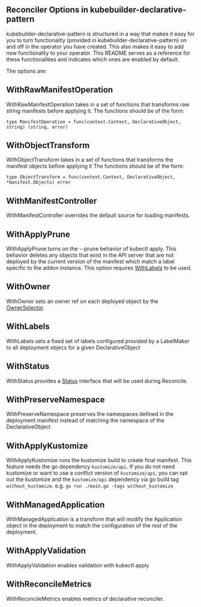 ## Reconciler Options in kubebuilder-declarative-pattern

kubebuilder-declarative-pattern is structured in a way that makes it easy for you to turn functionality (provided in kubebuilder-declarative-pattern) on and off in the operator you have created. This also makes it easy to add new functionality to your operator. This README serves as a reference for these functionalities and indicates which ones are enabled by default.

The options are:
## WithRawManifestOperation
WithRawManifestOperation takes in a set of functions that transforms raw string manifests before applying it.
The functions should be of the form:
```
type ManifestOperation = func(context.Context, DeclarativeObject, string) (string, error)
```

## WithObjectTransform
WithObjectTransform takes in a set of functions that transforms the manifest objects before applying it
The functions should be of the form:
```
type ObjectTransform = func(context.Context, DeclarativeObject, *manifest.Objects) error
```

## WithManifestController
WithManifestController overrides the default source for loading manifests.

## WithApplyPrune
WithApplyPrune turns on the --prune behavior of kubectl apply. This behavior deletes any objects that exist in the API server that are not deployed by the current version of the manifest which match a label specific to the addon instance.
This option requires [WithLabels](#withlabels) to be used.

## WithOwner
WithOwner sets an owner ref on each deployed object by the [OwnerSelector].

## WithLabels
WithLabels sets a fixed set of labels configured provided by a LabelMaker to all deployment objecs for a given DeclarativeObject

## WithStatus
WithStatus provides a [Status] interface that will be used during Reconcile.

## WithPreserveNamespace
WithPreserveNamespace preserves the namespaces defined in the deployment manifest
instead of matching the namespace of the DeclarativeObject

## WithApplyKustomize
WithApplyKustomize runs the kustomize build to create final manifest. This feature needs the go dependency `kustomize/api`.
If you do not need kustomize or want to use a conflict version of `kustomize/api`, you can opt out the kustomize and 
the `kustomize/api` dependency via go build tag `without_kustomize`. e.g. `go run ./main.go -tags without_kustomize`

## WithManagedApplication
WithManagedApplication is a transform that will modify the Application object in the deployment to match the configuration of the rest of the deployment.

## WithApplyValidation
WithApplyValidation enables validation with kubectl apply

## WithReconcileMetrics
WithReconcileMetrics enables metrics of declarative reconciler.


[OwnerSelector]: https://github.com/kubernetes-sigs/kubebuilder-declarative-pattern/blob/master/pkg/patterns/declarative/options.go#L74
[Status]: https://github.com/kubernetes-sigs/kubebuilder-declarative-pattern/blob/master/pkg/patterns/declarative/status.go#L26
